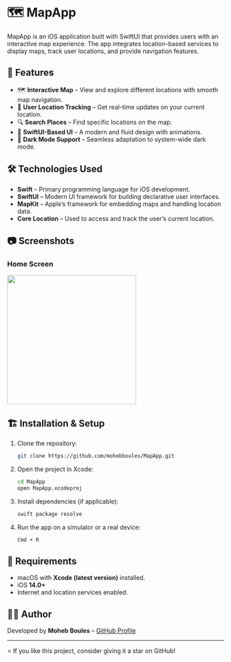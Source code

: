 # 🗺️ MapApp

MapApp is an iOS application built with SwiftUI that provides users with an interactive map experience. The app integrates location-based services to display maps, track user locations, and provide navigation features.

## 📌 Features

- 🗺️ **Interactive Map** – View and explore different locations with smooth map navigation.
- 📍 **User Location Tracking** – Get real-time updates on your current location.
- 🔍 **Search Places** – Find specific locations on the map.
- 🚀 **SwiftUI-Based UI** – A modern and fluid design with animations.
- 🌙 **Dark Mode Support** – Seamless adaptation to system-wide dark mode.

## 🛠️ Technologies Used

- **Swift** – Primary programming language for iOS development.
- **SwiftUI** – Modern UI framework for building declarative user interfaces.
- **MapKit** – Apple’s framework for embedding maps and handling location data.
- **Core Location** – Used to access and track the user’s current location.

## 📷 Screenshots

### Home Screen
<img src="assets/screenshots/home.png" width="300">

## 🏗️ Installation & Setup

1. Clone the repository:
   ```sh
   git clone https://github.com/mohebboules/MapApp.git
   ```
2. Open the project in Xcode:
   ```sh
   cd MapApp
   open MapApp.xcodeproj
   ```
3. Install dependencies (if applicable):
   ```sh
   swift package resolve
   ```
4. Run the app on a simulator or a real device:
   ```sh
   Cmd + R
   ```

## 📌 Requirements

- macOS with **Xcode (latest version)** installed.
- iOS **14.0+**
- Internet and location services enabled.

## 👨‍💻 Author

Developed by **Moheb Boules** – [GitHub Profile](https://github.com/mohebboules)

---

⭐ If you like this project, consider giving it a star on GitHub!

